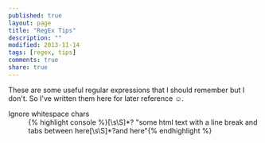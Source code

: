 ```yaml
---
published: true
layout: page
title: "RegEx Tips"
description: ""
modified: 2013-11-14
tags: [regex, tips]
comments: true
share: true
---
```


These are some useful regular expressions that I should remember but I don't. So I've written them here for later reference ☺.

<dl>
<dt>Ignore whitespace chars</dt>
<dd>{% highlight console %}[\s\S]*?
"some html text with a line break and tabs between here[\s\S]*?and here"{% endhighlight %}</dd>



